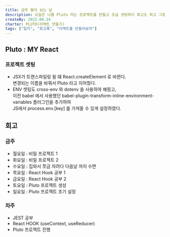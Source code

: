 ```yaml
---
title: 금주 돌아 보는 날
description: 오늘은 나름 Pluto 라는 프로젝트를 만들고 조금 셋팅하다 회고도 하고 그랬다.
createBy: 2022.04.24
charter: PLUTO(리액트 만들기)
tags: ["일지", "회고록", "리액트를 만들어보자"]
---
```


## Pluto : MY React

### 프로젝트 셋팅

-   JSX가 트랜스파일링 될 떄 React.createElement 로 바뀐다.  
    변경되는 이름을 바꿔서 Pluto 라고 지어줬다.
-   ENV 셋팅도 cross-env 와 dotenv 을 사용하여 해줬고,  
    이전 babel 에서 사용했던 babel-plugin-transform-inline-environment-variables 플러그인을 추가하여  
    JS에서 process.env.[key] 를 가져올 수 있게 설정하였다.

## 회고

### 금주

-   월요일 : 비밀 프로젝트 1
-   화요일 : 비밀 프로젝트 2
-   수요일 : 집와서 쪼금 자려다 다음날 까지 수면
-   목요일 : React Hook 공부 1
-   금요일 : React Hook 공부 2
-   토요일 : Pluto 프로젝트 생성
-   일요일 : Pluto 프로젝트 초기 설정

### 차주

-   JEST 공부
-   React HOOK (useContext, useReducer)
-   Pluto 프로젝트 진행
